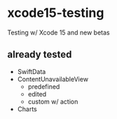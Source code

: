 # xcode15-testing

Testing w/ Xcode 15 and new betas

## already tested

- SwiftData
- ContentUnavailableView
    - predefined
    - edited
    - custom w/ action
- Charts
